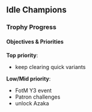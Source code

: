 ## Idle Champions

### Trophy Progress

#### Objectives & Priorities

**Top priority**:  
- keep clearing quick variants

**Low/Mid priority**:
- FotM Y3 event
- Patron challenges
- unlock Azaka
